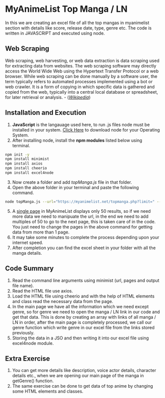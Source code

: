 # MyAnimeList Top Manga / LN
In this we are creating an excel file of all the top mangas in myanimelist section with details like score, release date, type, genre etc. The code is written in JAVASCRIPT and executed using node. 
## Web Scraping
Web scraping, web harvesting, or web data extraction is data scraping used for extracting data from websites. The web scraping software may directly access the World Wide Web using the Hypertext Transfer Protocol or a web browser. While web scraping can be done manually by a software user, the term typically refers to automated processes implemented using a bot or web crawler. It is a form of copying in which specific data is gathered and copied from the web, typically into a central local database or spreadsheet, for later retrieval or analysis. - ([_Wikipedia_](https://en.wikipedia.org/wiki/Web_scraping))

## Installation and Execution

1. **JavaScript** is the langauage used here, to run .js files node must be installed in your system. [Click Here](https://nodejs.org/en/download/) to download node for your Operating System.   
3. After installing node, install the **npm modules** listed below using terminal.

```bash
npm init -y
npm install minimist
npm install axios
npm install cheerio
npm install excel4node
```
3. Now create a folder and add *topManga.js* file in that folder.
4. Open the above folder in your terminal and paste the following command.
```bash
node topManga.js --url="https://myanimelist.net/topmanga.php?limit=" --pages=1 --file=manga1.xls
``` 
5. A [single page](https://myanimelist.net/topmanga.php) in MyAnimeList displays only 50 results, so if we need more data we need to manipuate the url, in the end we need to add multiples of 50 to go to the next page, this is taken care of in the code. You just need to change the pages in the above command for getting data from more than 1 page.
6. It may take some minutes to complete the process depending upon your internet speed.
7. After completion you can find the excel sheet in your folder with all the manga details.

## Code Summary
1. Read the command line arguments using minimist (url, pages and output file name).
2. Read the HTML file use axios.
3. Load the HTML file using cheerio and with the help of HTML elements and class read the necessary data from the page.
4. In the main page we have all the information which we need except genre, so for genre we need to open the manga / LN link in our code and get that data. This is done by creating an array with links of all manga / LN in order, after the main page is completely processed, we call our genre function which write genre in our excel file from the links stored previously.
5. Storing the data in a JSO and then writing it into our excel file using excel4node module.

## Extra Exercise
1. You can get more details like description, voice actor details, character details etc., when we are opening our main page of the manga in getGenre() function.
2. The same exercise can be done to get data of top anime by changing some HTML elements and classes.
